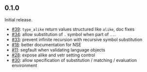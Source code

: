 ## 0.1.0

Initial release.

* [#39](https://github.com/brodieG/validate/issues/39): `type_alike` return
  values structured like `alike`, doc fixes
* [#34](https://github.com/brodieG/validate/issues/34): allow substitution of
  `.` symbol when part of `..`.
* [#33](https://github.com/brodieG/validate/issues/33): prevent infinite
  recursion with recursive symbol substitution
* [#18](https://github.com/brodieG/validate/issues/18): better documentation for
  NSE
* [#11](https://github.com/brodieG/validate/issues/11): segfault when validating
  language objects
* [#28](https://github.com/brodieG/validate/issues/28): expose alike and vetr
  setting control
* [#30](https://github.com/brodieG/validate/issues/30): allow specification of
  substitution / matching / evaluation environment
